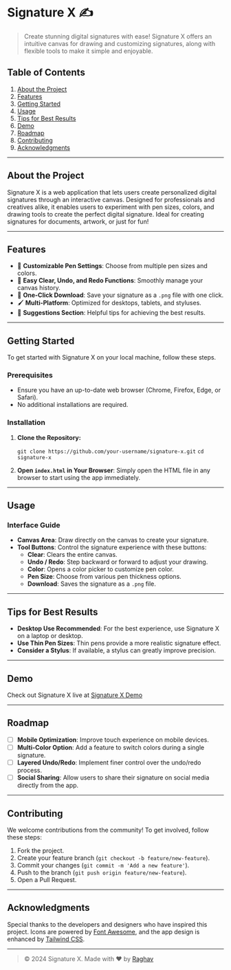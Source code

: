 # Signature X ✍️

> Create stunning digital signatures with ease! Signature X offers an intuitive canvas for drawing and customizing signatures, along with flexible tools to make it simple and enjoyable.

## Table of Contents

1. [About the Project](#about-the-project)
2. [Features](#features)
3. [Getting Started](#getting-started)
4. [Usage](#usage)
5. [Tips for Best Results](#tips-for-best-results)
6. [Demo](#demo)
7. [Roadmap](#roadmap)
8. [Contributing](#contributing)
9. [Acknowledgments](#acknowledgments)

---

## About the Project

Signature X is a web application that lets users create personalized digital signatures through an interactive canvas. Designed for professionals and creatives alike, it enables users to experiment with pen sizes, colors, and drawing tools to create the perfect digital signature. Ideal for creating signatures for documents, artwork, or just for fun!

---

## Features

- 🎨 **Customizable Pen Settings**: Choose from multiple pen sizes and colors.
- 🧹 **Easy Clear, Undo, and Redo Functions**: Smoothly manage your canvas history.
- 💾 **One-Click Download**: Save your signature as a `.png` file with one click.
- 🖌️ **Multi-Platform**: Optimized for desktops, tablets, and styluses.
- 🎉 **Suggestions Section**: Helpful tips for achieving the best results.

---

## Getting Started

To get started with Signature X on your local machine, follow these steps.

### Prerequisites

- Ensure you have an up-to-date web browser (Chrome, Firefox, Edge, or Safari).
- No additional installations are required.

### Installation
1. **Clone the Repository:**

   `
   git clone https://github.com/your-username/signature-x.git
   `
   `cd signature-x`

2. **Open `index.html` in Your Browser**:
   Simply open the HTML file in any browser to start using the app immediately.

---

## Usage

### Interface Guide

- **Canvas Area**: Draw directly on the canvas to create your signature.
- **Tool Buttons**: Control the signature experience with these buttons:
    - **Clear**: Clears the entire canvas.
    - **Undo / Redo**: Step backward or forward to adjust your drawing.
    - **Color**: Opens a color picker to customize pen color.
    - **Pen Size**: Choose from various pen thickness options.
    - **Download**: Saves the signature as a `.png` file.

---

## Tips for Best Results

- **Desktop Use Recommended**: For the best experience, use Signature X on a laptop or desktop.
- **Use Thin Pen Sizes**: Thin pens provide a more realistic signature effect.
- **Consider a Stylus**: If available, a stylus can greatly improve precision.

---

## Demo

Check out Signature X live at [Signature X Demo](https://your-website-link.com)

---

## Roadmap

- [ ] **Mobile Optimization**: Improve touch experience on mobile devices.
- [ ] **Multi-Color Option**: Add a feature to switch colors during a single signature.
- [ ] **Layered Undo/Redo**: Implement finer control over the undo/redo process.
- [ ] **Social Sharing**: Allow users to share their signature on social media directly from the app.

---

## Contributing

We welcome contributions from the community! To get involved, follow these steps:

1. Fork the project.
2. Create your feature branch (`git checkout -b feature/new-feature`).
3. Commit your changes (`git commit -m 'Add a new feature'`).
4. Push to the branch (`git push origin feature/new-feature`).
5. Open a Pull Request.

---

## Acknowledgments

Special thanks to the developers and designers who have inspired this project. Icons are powered by [Font Awesome](https://fontawesome.com/), and the app design is enhanced by [Tailwind CSS](https://tailwindcss.com/).

---

> © 2024 Signature X. Made with ❤️ by [Raghav](https://www.linkedin.com/in/raghav5711)
